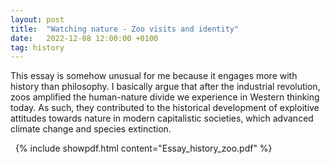 ```yaml
---
layout: post
title:  "Watching nature - Zoo visits and identity"
date:   2022-12-08 12:00:00 +0100
tag: history
---
```


This essay is somehow unusual for me because it engages more with history than philosophy. I basically argue that after the industrial revolution, zoos amplified the human-nature divide we experience in Western thinking today. As such, they contributed to the historical development of exploitive attitudes towards nature in modern capitalistic societies, which advanced climate change and species extinction.

<!--more-->
&nbsp;
{% include showpdf.html content="Essay_history_zoo.pdf" %}
